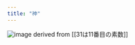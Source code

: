 ```yaml
---
title: "神"
---
```


![image](https://gyazo.com/0700ae03e88c14baf6a983db311c0adb/thumb/1000)
derived from [[31は11番目の素数]]
